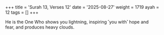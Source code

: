 +++
title = 'Surah 13, Verses 12'
date = '2025-08-27'
weight = 1719
ayah = 12
tags = []
+++

He is the One Who shows you lightning, inspiring ˹you with˺ hope and fear, and produces heavy clouds.